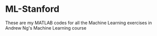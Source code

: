 # ML-Stanford
These are my MATLAB codes for all the Machine Learning exercises in Andrew Ng's Machine Learning course
